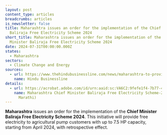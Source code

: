 ```yaml
---
layout: post
content_type: articles
breadcrumbs: articles
is_newsletter: false
title: Maharashtra issues an order for the implementation of the Chief Minister
  Baliraja Free Electricity Scheme 2024
short_title: Maharashtra issues an order for the implementation of the Chief
  Minister Baliraja Free Electricity Scheme 2024
date: 2024-07-31T00:00:00.000Z
states:
  - Maharashtra
sectors:
  - Climate Change and Energy
sources:
  - url: https://www.thehindubusinessline.com/news/maharashtra-to-provide-free-power-to-agri-pumps/article68449773.ece
    name: Hindu Businessline
details:
  - url: https://acrobat.adobe.com/id/urn:aaid:sc:VA6C2:9fefe1f4-7b77-4285-bd28-00426ec7297a
    name: Maharashtra Chief Minister Baliraja Free Electricity Scheme-2024 (in
      Marathi)
---
```

**Maharashtra** issues an order for the implementation of the **Chief Minister Baliraja Free Electricity Scheme 2024**. This initiative will provide free electricity to agricultural pump customers with up to 7.5 HP capacity, starting from April 2024, with retrospective effect.
